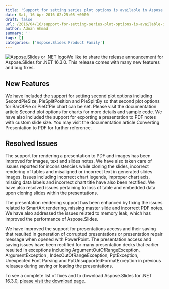 ```yaml
---
title: 'Support for setting series plot options is available in Aspose.Slides for .NET 16.3.0'
date: Sat, 16 Apr 2016 02:25:05 +0000
draft: false
url: /2016/04/16/support-for-setting-series-plot-options-is-available-in-aspose.slides-for-.net-16.3.0/
author: Adnan Ahmad
summary: ''
tags: []
categories: ['Aspose.Slides Product Family']
---
```


[![][1]](https://blog.aspose.com/wp-content/uploads/sites/2/2013/08/aspose-Slides-for-net_100.png)We like to share the release announcement for Aspose.Slides for .NET 16.3.0. This release comes with many new features and bug fixes.

## New Features

We have included the support for setting second plot options including SecondPieSize, PieSplitPosition and PieSplitBy so that second plot options for BarOfPie or PieOfPie chart can be set. Please visit the documentation article Second plot options for charts for more details and sample code. We have also included the support for exporting a presentation to PDF notes with custom slide size. You may visit the documentation article Converting Presentation to PDF for further reference.

## Resolved Issues

The support for rendering a presentation to PDF and images has been improved for images, text and slides notes. We have also taken care of issues reported for inconsistencies while cloning the slides, incorrect rendering of tables and misaligned or incorrect text in generated slides images. Issues including incorrect chart legends, improper chart axis, missing data labels and incorrect chart title have also been rectified. We have also resolved issues pertaining to loss of table and embedded data upon cloning slides within the presentations.

The presentation rendering support has been enhanced by fixing the issues related to SmartArt rendering, missing master slide and incorrect PDF notes. We have also addressed the issues related to memory leak, which has improved the performance of Aspose.Slides.

We have improved the support for presentations access and their saving that resulted in generation of corrupted presentations or presentation repair message when opened with PowerPoint. The presentation access and saving issues have been rectified for many presentation decks that earlier resulted in exceptions including ArgumentOutOfRangeException, ArgumentException , IndexOutOfRangeException, PptException, Unexpected Font Parsing and PptUnsupportedFormatException in previous releases during saving or loading the presentations.

To see a complete list of fixes and to download Aspose.Slides for .NET 16.3.0, [please visit the download page][2].




[1]: https://blog.aspose.com/wp-content/uploads/sites/2/2013/08/aspose-Slides-for-net_100.png "Aspose.Slides or .NET logo"
[2]: http://www.aspose.com/downloads/slides-family/net/new-releases/aspose.slides-for-.net-16.3.0%28dlls-only%29/




